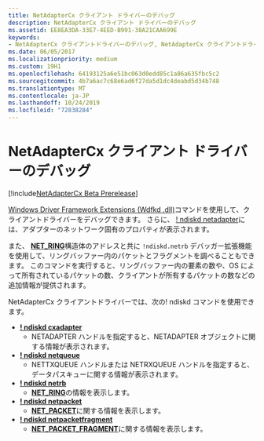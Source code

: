 ```yaml
---
title: NetAdapterCx クライアント ドライバーのデバッグ
description: NetAdapterCx クライアント ドライバーのデバッグ
ms.assetid: EE8EA3DA-33E7-4EED-B991-38A21CAA699E
keywords:
- NetAdapterCx クライアントドライバーのデバッグ, NetAdapterCx クライアントドライバーのデバッグ
ms.date: 06/05/2017
ms.localizationpriority: medium
ms.custom: 19H1
ms.openlocfilehash: 64193125a6e51bc063d0edd85c1a86a635fbc5c2
ms.sourcegitcommit: 4b7a6ac7c68e6ad6f27da5d1dc4deabd5d34b748
ms.translationtype: MT
ms.contentlocale: ja-JP
ms.lasthandoff: 10/24/2019
ms.locfileid: "72838284"
---
```

# <a name="debugging-a-netadaptercx-client-driver"></a>NetAdapterCx クライアント ドライバーのデバッグ

[!include[NetAdapterCx Beta Prerelease](../netcx-beta-prerelease.md)]

[Windows Driver Framework Extensions (Wdfkd .dll)](https://docs.microsoft.com/windows-hardware/drivers/debugger/kernel-mode-driver-framework-extensions--wdfkd-dll-)コマンドを使用して、クライアントドライバーをデバッグできます。  さらに、 [! ndiskd netadapter](https://docs.microsoft.com/windows-hardware/drivers/debugger/-ndiskd-netadapter)には、アダプターのネットワーク固有のプロパティが表示されます。

また、 [**NET_RING**](https://docs.microsoft.com/windows-hardware/drivers/ddi/netringbuffer/ns-netringbuffer-_NET_RING)構造体のアドレスと共に `!ndiskd.netrb` デバッガー拡張機能を使用して、リングバッファー内のパケットとフラグメントを調べることもできます。  このコマンドを実行すると、リングバッファー内の要素の数や、OS によって所有されているパケットの数、クライアントが所有するパケットの数などの追加情報が提供されます。

NetAdapterCx クライアントドライバーでは、次の! ndiskd コマンドを使用できます。

*  [ **! ndiskd cxadapter**](https://docs.microsoft.com/windows-hardware/drivers/debugger/-ndiskd-cxadapter)
    *  NETADAPTER ハンドルを指定すると、NETADAPTER オブジェクトに関する情報が表示されます。
*  [ **! ndiskd netqueue**](https://docs.microsoft.com/windows-hardware/drivers/debugger/-ndiskd-netqueue)
    *  NETTXQUEUE ハンドルまたは NETRXQUEUE ハンドルを指定すると、データパスキューに関する情報が表示されます。
*  [ **! ndiskd netrb**](https://docs.microsoft.com/windows-hardware/drivers/debugger/-ndiskd-netrb)
    *  [**NET_RING**](https://docs.microsoft.com/windows-hardware/drivers/ddi/netringbuffer/ns-netringbuffer-_NET_RING)の情報を表示します。
*  [ **! ndiskd netpacket**](https://docs.microsoft.com/windows-hardware/drivers/debugger/-ndiskd-netpacket)
    *  [**NET_PACKET**](https://docs.microsoft.com/windows-hardware/drivers/ddi/netpacket/ns-netpacket-_net_packet)に関する情報を表示します。
*  [ **! ndiskd netpacketfragment**](https://docs.microsoft.com/windows-hardware/drivers/debugger/-ndiskd-netpacketfragment)
    *  [**NET_PACKET_FRAGMENT**](https://docs.microsoft.com/windows-hardware/drivers/ddi/netpacket/ns-netpacket-_net_packet_fragment)に関する情報を表示します。
